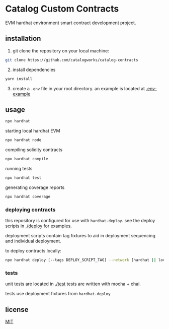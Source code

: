 # Catalog Custom Contracts 

EVM hardhat environment smart contract development project.



## installation

1. git clone the repository on your local machine:

```bash
git clone https://github.com/catalogworks/catalog-contracts
```

2. install dependencies

```bash
yarn install
```

3. create a ```.env``` file in your root directory. an example is located at [.env-example](.env-example)



## usage

```bash
npx hardhat 
```

starting local hardhat EVM

```bash
npx hardhat node
```

compiling solidity contracts

```bash
npx hardhat compile
```


running tests

```bash
npx hardhat test
```


generating coverage reports

```bash
npx hardhat coverage
```



### deploying contracts

this repository is configured for use with `hardhat-deploy`.
see the deploy scripts in [./deploy](./deploy) for examples.

deployment scripts contain tag fixtures to aid in deployment sequencing and individual deployment. 

to deploy contracts locally:

```bash
npx hardhat deploy [--tags DEPLOY_SCRIPT_TAG] --network [hardhat || localhost]
```



### tests

unit tests are located in [./test](./test)
tests are written with mocha + chai.

tests use deployment fixtures from `hardhat-deploy` 



## license

[MIT](LICENSE)
